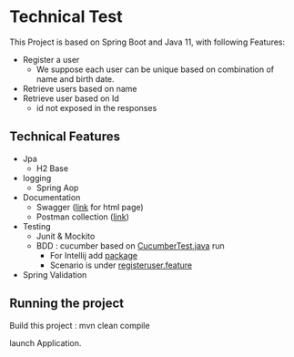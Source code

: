 # Technical Test

This Project is based on Spring Boot and Java 11, with following Features:
* Register a user
    * We suppose each user can be unique based on combination of name and birth date.
* Retrieve users based on name
* Retrieve user based on Id
    * id not exposed in the responses
    
## Technical Features

* Jpa
    * H2 Base
* logging
    * Spring Aop
* Documentation
    * Swagger ([link](http://localhost:8080/swagger-ui.html) for html page)
    * Postman collection ([link](./User%20Registery.postman_collection.json))
* Testing
    * Junit & Mockito
    * BDD : cucumber based on [CucumberTest.java](./src/test/java/com/registry/bdd/CucumberTest.java) run
        * For Intellij add [package](https://plugins.jetbrains.com/plugin/7212-cucumber-for-java)
        * Scenario is under [registeruser.feature](./src/test/resources/registeruser.feature)
* Spring Validation

## Running the project

Build this project : mvn clean compile

launch Application.